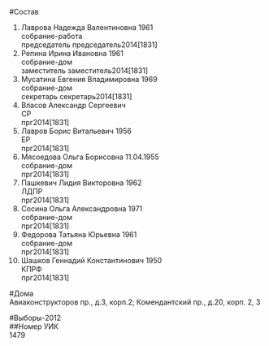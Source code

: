 #Состав  
1. Лаврова Надежда Валентиновна 1961  
    собрание-работа  
    председатель председатель2014[1831]  
2. Репина Ирина Ивановна 1961  
    собрание-дом  
    заместитель заместитель2014[1831]  
3. Мусатина Евгения Владимировна 1969  
    собрание-дом  
    секретарь секретарь2014[1831]  
4. Власов Александр Сергеевич  
    СР  
    прг2014[1831]  
5. Лавров Борис Витальевич 1956  
    ЕР  
    прг2014[1831]  
6. Мясоедова Ольга Борисовна 11.04.1955  
    собрание-дом  
    прг2014[1831]  
7. Пашкевич Лидия Викторовна 1962  
    ЛДПР  
    прг2014[1831]  
8. Сосина Ольга Александровна 1971  
    собрание-дом  
    прг2014[1831]  
9. Федорова Татьяна Юрьевна 1961  
    собрание-дом  
    прг2014[1831]  
10. Шашков Геннадий Константинович 1950  
    КПРФ  
    прг2014[1831]  
  
#Дома  
Авиаконструкторов пр., д.3, корп.2;  Комендантский пр., д.20, корп. 2, 3  
  
#Выборы-2012  
##Номер УИК  
1479  
